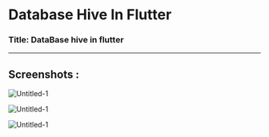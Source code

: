 # Database Hive In Flutter

### Title: DataBase hive in flutter

---
## Screenshots :
![Untitled-1](https://github.com/SeyyedAmirNimaGhaebi/DataBase_hive_in_flutter/assets/124828880/8d766092-e754-44e1-9202-95ba3c21dcd5)

![Untitled-1](https://github.com/SeyyedAmirNimaGhaebi/DataBase_hive_in_flutter/assets/124828880/6730ee28-0195-4210-b6e7-9316d14d2d43)

![Untitled-1](https://github.com/SeyyedAmirNimaGhaebi/DataBase_hive_in_flutter/assets/124828880/9c8bdcb6-8f35-4ddb-977b-d6ce537ea664)
